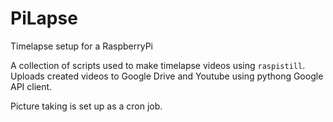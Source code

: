 # PiLapse
Timelapse setup for a RaspberryPi

A collection of scripts used to make timelapse videos using `raspistill`.
Uploads created videos to Google Drive and Youtube using pythong Google API client.

Picture taking is set up as a cron job.

